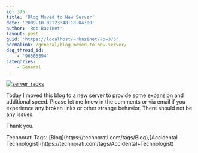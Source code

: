 ```yaml
---
id: 375
title: 'Blog Moved to New Server'
date: '2009-10-02T23:48:18-04:00'
author: 'Rob Bazinet'
layout: post
guid: 'https://localhost/~rbazinet/?p=375'
permalink: /general/blog-moved-to-new-server/
dsq_thread_id:
    - '96565894'
categories:
    - General
---
```


[![server_racks](https://accidentaltechnologist.com/files/media/image/WindowsLiveWriter/BlogMovedtoNewServer_14DF4/server_racks_thumb.jpg "server_racks")](https://accidentaltechnologist.com/files/media/image/WindowsLiveWriter/BlogMovedtoNewServer_14DF4/server_racks_2.jpg)

Today I moved this blog to a new server to provide some expansion and additional speed. Please let me know in the comments or via email if you experience any broken links or other strange behavior. There should not be any issues.

Thank you.

<div class="wlWriterEditableSmartContent" id="scid:0767317B-992E-4b12-91E0-4F059A8CECA8:3415598d-38b9-4ac6-9ac0-af1c57830bc6" style="padding-bottom: 0px; margin: 0px; padding-left: 0px; padding-right: 0px; display: inline; float: none; padding-top: 0px">Technorati Tags: [Blog](https://technorati.com/tags/Blog),[Accidental Technologist](https://technorati.com/tags/Accidental+Technologist)</div>